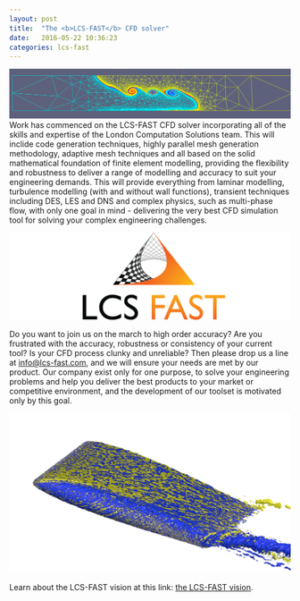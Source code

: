 ```yaml
---
layout: post
title:  "The <b>LCS-FAST</b> CFD solver"
date:   2016-05-22 10:36:23
categories: lcs-fast
---
```

<span class="image featured"><img src="/images/adaptive_pics/lock2.png" alt=""></span>
Work has commenced on the LCS-FAST CFD solver incorporating all of the skills and expertise of the London Computation Solutions team. This will inclide code generation techniques, highly parallel mesh generation methodology, adaptive mesh techniques and all based on the solid mathematical foundation of finite element modelling, providing the flexibility and robustness to deliver a range of modelling and accuracy to suit your engineering demands.
 This will provide everything from laminar modelling, turbulence modelling (with and without wall functions), transient techniques including DES, LES and DNS and complex physics, such as multi-phase flow, with only one goal in mind - delivering the very best CFD simulation tool for solving your complex engineering challenges. 

<span class="image featured"><img src="/images/LCS_logos/LCS FAST CMYK transparent_widecanvas.png" alt=""></span>

Do you want to join us on the march to high order accuracy? Are you frustrated with the accuracy, robustness or consistency of your current tool? Is your CFD process clunky and unreliable? Then please drop us a line at 
<a href="mailto:info@lcs-fast.com?Subject=[LCS-query]%20your%20subject" target="_top">info@lcs-fast.com</a>,
and we will ensure your needs are met by our product. Our company exist only for one purpose, to solve your engineering problems and help you deliver the best products to your market or competitive environment, and the development of our toolset is  motivated only by this goal.


<span class="image featured"><img src="/images/highorder_pics/naca0012pic.png" alt=""></span>

Learn about the LCS-FAST vision at this link:  <a href="/aa_vision.html"> the LCS-FAST vision</a>.
